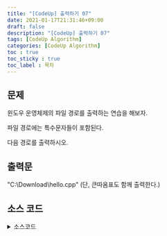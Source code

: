 ```yaml
---
title: "[CodeUp] 출력하기 07"
date: 2021-01-17T21:31:46+09:00
draft: false
description: "[CodeUp] 출력하기 07"
tags: [CodeUp Algorithm]
categories: [CodeUp Algorithm]
toc : true
toc_sticky : true
toc_label : 목차
---
```

## 문제
윈도우 운영체제의 파일 경로를 출력하는 연습을 해보자.
 
파일 경로에는 특수문자들이 포함된다.

다음 경로를 출력하시오.

## 출력문
"C:\Download\hello.cpp"
(단, 큰따옴표도 함께 출력한다.)

## 소스 코드

<details>
<summary>소스코드</summary>
<div markdown="1">

```java
public class Main{
    public static void main(String[] args){
        System.out.println("\"C:\\Download\\hello.cpp\"");
    }
}

```
</div>
</details>